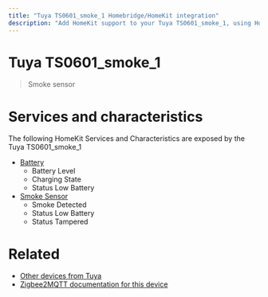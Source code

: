 ```yaml
---
title: "Tuya TS0601_smoke_1 Homebridge/HomeKit integration"
description: "Add HomeKit support to your Tuya TS0601_smoke_1, using Homebridge, Zigbee2MQTT and homebridge-z2m."
---
```

<!---
This file has been GENERATED using src/docgen/docgen.ts
DO NOT EDIT THIS FILE MANUALLY!
-->
# Tuya TS0601_smoke_1
> Smoke sensor


# Services and characteristics
The following HomeKit Services and Characteristics are exposed by
the Tuya TS0601_smoke_1

* [Battery](../../battery.md)
  * Battery Level
  * Charging State
  * Status Low Battery
* [Smoke Sensor](../../sensors.md)
  * Smoke Detected
  * Status Low Battery
  * Status Tampered


# Related
* [Other devices from Tuya](../index.md#tuya)
* [Zigbee2MQTT documentation for this device](https://www.zigbee2mqtt.io/devices/TS0601_smoke_1.html)
